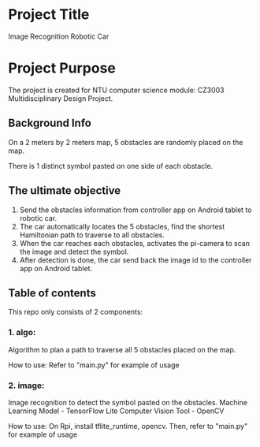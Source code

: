 # Project Title
Image Recognition Robotic Car

# Project Purpose
The project is created for NTU computer science module: CZ3003 Multidisciplinary Design Project.


## Background Info

On a 2 meters by 2 meters map, 5 obstacles are randomly placed on the map.

There is 1 distinct symbol pasted on one side of each obstacle.


## The ultimate objective

1. Send the obstacles information from controller app on Android tablet to robotic car.
2. The car automatically locates the 5 obstacles, find the shortest Hamiltonian path to traverse to all obstacles.
3. When the car reaches each obstacles, activates the pi-camera to scan the image and detect the symbol.
4. After detection is done, the car send back the image id to the controller app on Android tablet.


## Table of contents

This repo only consists of 2 components:

### 1. algo:
Algorithm to plan a path to traverse all 5 obstacles placed on the map.

How to use:
Refer to "main.py" for example of usage


### 2. image:
Image recognition to detect the symbol pasted on the obstacles.
Machine Learning Model - TensorFlow Lite
Computer Vision Tool - OpenCV

How to use:
On Rpi, install tflite_runtime, opencv. Then, refer to "main.py" for example of usage
